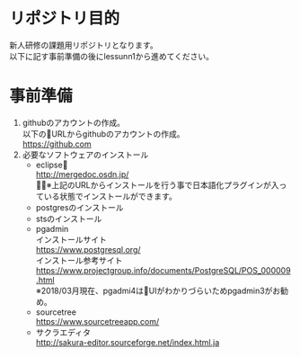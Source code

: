 # リポジトリ目的
新人研修の課題用リポジトリとなります。  
以下に記す事前準備の後にlessunn1から進めてください。

# 事前準備
1. githubのアカウントの作成。  
以下のURLからgithubのアカウントの作成。  
https://github.com
2. 必要なソフトウェアのインストール  
    * eclipse  
    http://mergedoc.osdn.jp/  
    ※上記のURLからインストールを行う事で日本語化プラグインが入っている状態でインストールができます。
    * postgresのインストール
    * stsのインストール
    * pgadmin  
    インストールサイト  
    https://www.postgresql.org/    
    インストール参考サイト
    https://www.projectgroup.info/documents/PostgreSQL/POS_000009.html  
    ※2018/03月現在、pgadmi4はUIがわかりづらいためpgadmin3がお勧め。
    * sourcetree  
    https://www.sourcetreeapp.com/
    * サクラエディタ  
    http://sakura-editor.sourceforge.net/index.html.ja
